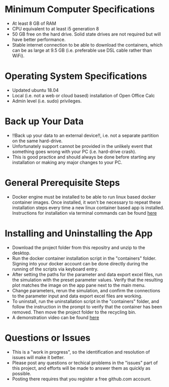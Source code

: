 # Minimum Computer Specifications
- At least 8 GB of RAM
- CPU equivalent to at least i5 generation 8
- 50 GB free on the hard drive. Solid state drives are not required but will have better performance.
- Stable internet connection to be able to download the containers, which can be as large at 9.5 GB (i.e. preferable use DSL cable rather than WiFi).

# Operating System Specifications
- Updated ubuntu 18.04
- Local (i.e. not a web or cloud based) installation of Open Office Calc
- Admin level (i.e. sudo) privileges.

# Back up Your Data
- !!Back up your data to an external device!!, i.e. not a separate partition on the same hard-drive.
- Unfortunately support cannot be provided in the unlikely event that something goes wrong with your PC (i.e. hard-drive crash).
- This is good practice and should always be done before starting any installation or making any major changes to your PC.

# General Prerequisite Steps
- Docker engine must be installed to be able to run linux based docker container images. Once installed, it won't be necessary to repeat these installation steps every time a new linux container based app is installed. Instructions for installation via terminal commands can be found [here]()

# Installing and Uninstalling the App
- Download the project folder from this repositry and unzip to the desktop.
- Run the docker container installation script in the "containers" folder. Signing into your docker account can be done directly during the running of the scripts via keyboard entry.
- After setting the paths for the parameter and data export excel files, run the simulation with the preset parameter values. Verify that the resulting plot matches the image on the app pane next to the main menu.
- Change parameters, rerun the simulation, and confirm the connections to the parameter input and data export excel files are working.
- To uninstall, run the uninstallation script in the "containers" folder, and follow the instruction in the prompt to verify that the container has been removed. Then move the project folder to the recycling bin.
- A demonstration video can be found [here](https://vimeo.com/538793841)

# Questions or Issues
- This is a "work in progress", so the identification and resolution of issues will make it better.
- Please post any questions or techical problems in the "issues" part of this project, and efforts will be made to answer them as quickly as possible.
- Posting there requires that you register a free github.com account.


